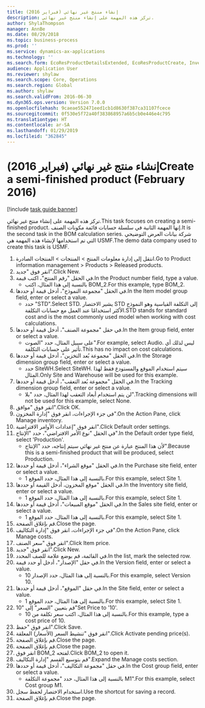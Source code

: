 ```yaml
---
title: إنشاء منتج غير نهائي (فبراير 2016)
description: تركز هذه المهمة على إنشاء منتج غير نهائي.
author: ShylaThompson
manager: AnnBe
ms.date: 08/29/2018
ms.topic: business-process
ms.prod: ''
ms.service: dynamics-ax-applications
ms.technology: ''
ms.search.form: EcoResProductDetailsExtended, EcoResProductCreate, InventItemOrderSetup, InventItemPrice
audience: Application User
ms.reviewer: shylaw
ms.search.scope: Core, Operations
ms.search.region: Global
ms.author: shylaw
ms.search.validFrom: 2016-06-30
ms.dyn365.ops.version: Version 7.0.0
ms.openlocfilehash: 9caeae552471eed1cb1d8630f387ca31107fcece
ms.sourcegitcommit: 0f530e5f72a40f383868957a6b5cb0e446e4c795
ms.translationtype: HT
ms.contentlocale: ar-SA
ms.lasthandoff: 01/29/2019
ms.locfileid: "362845"
---
```

# <a name="create-a-semi-finished-product-february-2016"></a><span data-ttu-id="3e515-103">إنشاء منتج غير نهائي (فبراير 2016)</span><span class="sxs-lookup"><span data-stu-id="3e515-103">Create a semi-finished product (February 2016)</span></span>

[!include [task guide banner](../../includes/task-guide-banner.md)]

<span data-ttu-id="3e515-104">تركز هذه المهمة على إنشاء منتج غير نهائي.</span><span class="sxs-lookup"><span data-stu-id="3e515-104">This task focuses on creating a semi-finished product.</span></span> <span data-ttu-id="3e515-105">إنها المهمة الثانية في سلسلة حسابات قائمة مكونات الصنف.</span><span class="sxs-lookup"><span data-stu-id="3e515-105">It is the second task in the BOM calculation series.</span></span> <span data-ttu-id="3e515-106">شركة بيانات العرض التوضيحي التي تم استخدامها لإنشاء هذه المهمة هي USMF.‬</span><span class="sxs-lookup"><span data-stu-id="3e515-106">The demo data company used to create this task is USMF.</span></span>

1. <span data-ttu-id="3e515-107">انتقل إلى إدارة معلومات المنتج > المنتجات > المنتجات الصادرة.</span><span class="sxs-lookup"><span data-stu-id="3e515-107">Go to Product information management > Products > Released products.</span></span>
2. <span data-ttu-id="3e515-108">انقر فوق "جديد".</span><span class="sxs-lookup"><span data-stu-id="3e515-108">Click New.</span></span>
3. <span data-ttu-id="3e515-109">في الحقل "رقم المنتج"، اكتب قيمة.</span><span class="sxs-lookup"><span data-stu-id="3e515-109">In the Product number field, type a value.</span></span>
    * <span data-ttu-id="3e515-110">بالنسبة إلى هذا المثال، اكتب BOM_2.</span><span class="sxs-lookup"><span data-stu-id="3e515-110">For this example, type BOM_2.</span></span>  
4. <span data-ttu-id="3e515-111">في الحقل "مجموعة النموذج"، أدخل قيمة أو حددها.</span><span class="sxs-lookup"><span data-stu-id="3e515-111">In the Item model group field, enter or select a value.</span></span>
    * <span data-ttu-id="3e515-112">حدد "STD".</span><span class="sxs-lookup"><span data-stu-id="3e515-112">Select STD.</span></span> <span data-ttu-id="3e515-113">يشير الاختصار STD إلى التكلفة القياسية وهو النموذج الأكثر استخدامًا عند العمل مع حسابات التكلفة.</span><span class="sxs-lookup"><span data-stu-id="3e515-113">STD stands for standard cost and is the most commonly used model when working with cost calculations.</span></span>  
5. <span data-ttu-id="3e515-114">في حقل "مجموعة الصنف"، أدخل قيمة أو حددها.</span><span class="sxs-lookup"><span data-stu-id="3e515-114">In the Item group field, enter or select a value.</span></span>
    * <span data-ttu-id="3e515-115">على سبيل المثال، حدد "الصوت".</span><span class="sxs-lookup"><span data-stu-id="3e515-115">For example, select Audio.</span></span> <span data-ttu-id="3e515-116">ليس لذلك أي تأثير على حسابات التكلفة.</span><span class="sxs-lookup"><span data-stu-id="3e515-116">This has no impact on cost calculations.</span></span>  
6. <span data-ttu-id="3e515-117">في الحقل "مجموعة بُعد التخزين"، أدخل قيمة أو حددها.</span><span class="sxs-lookup"><span data-stu-id="3e515-117">In the Storage dimension group field, enter or select a value.</span></span>
    * <span data-ttu-id="3e515-118">حدد SiteWH.</span><span class="sxs-lookup"><span data-stu-id="3e515-118">Select SiteWH.</span></span> <span data-ttu-id="3e515-119">سيتم استخدام الموقع والمستودع فقط لهذا المثال.</span><span class="sxs-lookup"><span data-stu-id="3e515-119">Only Site and Warehouse will be used for this example.</span></span>  
7. <span data-ttu-id="3e515-120">في الحقل "مجموعة بُعد التعقب"، أدخل قيمة أو حددها.</span><span class="sxs-lookup"><span data-stu-id="3e515-120">In the Tracking dimension group field, enter or select a value.</span></span>
    * <span data-ttu-id="3e515-121">لن يتم استخدام أبعاد التعقب لهذا المثال، حدد "بلا".</span><span class="sxs-lookup"><span data-stu-id="3e515-121">Tracking dimensions will not be used for this example, select None.</span></span>  
8. <span data-ttu-id="3e515-122">انقر فوق "موافق".</span><span class="sxs-lookup"><span data-stu-id="3e515-122">Click OK.</span></span>
9. <span data-ttu-id="3e515-123">في جزء الإجراءات‬، انقر فوق "إدارة المخزون".</span><span class="sxs-lookup"><span data-stu-id="3e515-123">On the Action Pane, click Manage inventory.</span></span>
10. <span data-ttu-id="3e515-124">انقر فوق "إعدادات الأوامر الافتراضية".</span><span class="sxs-lookup"><span data-stu-id="3e515-124">Click Default order settings.</span></span>
11. <span data-ttu-id="3e515-125">في الحقل "نوع الأمر الافتراضي"، حدد "الإنتاج".</span><span class="sxs-lookup"><span data-stu-id="3e515-125">In the Default order type field, select 'Production'.</span></span>
    * <span data-ttu-id="3e515-126">لأن هذا المنتج عبارة عن منتج غير نهائي سيتم إنتاجه، حدد "الإنتاج".</span><span class="sxs-lookup"><span data-stu-id="3e515-126">Because this is a semi-finished product that will be produced, select Production.</span></span>  
12. <span data-ttu-id="3e515-127">في الحقل "موقع الشراء"، أدخل قيمة أو حددها.</span><span class="sxs-lookup"><span data-stu-id="3e515-127">In the Purchase site field, enter or select a value.</span></span>
    * <span data-ttu-id="3e515-128">بالنسبة إلى هذا المثال، حدد الموقع 1.</span><span class="sxs-lookup"><span data-stu-id="3e515-128">For this example, select Site 1.</span></span>  
13. <span data-ttu-id="3e515-129">في الحقل "موقع المخزون، أدخل القيمة أو حددها.</span><span class="sxs-lookup"><span data-stu-id="3e515-129">In the Inventory site field, enter or select a value.</span></span>
    * <span data-ttu-id="3e515-130">بالنسبة إلى هذا المثال، حدد الموقع 1.</span><span class="sxs-lookup"><span data-stu-id="3e515-130">For this example, select Site 1.</span></span>  
14. <span data-ttu-id="3e515-131">في الحقل "موقع المبيعات"، أدخل قيمة أو حددها.</span><span class="sxs-lookup"><span data-stu-id="3e515-131">In the Sales site field, enter or select a value.</span></span>
    * <span data-ttu-id="3e515-132">بالنسبة إلى هذا المثال، حدد الموقع 1.</span><span class="sxs-lookup"><span data-stu-id="3e515-132">For this example, select Site 1.</span></span>  
15. <span data-ttu-id="3e515-133">قم بإغلاق الصفحة.</span><span class="sxs-lookup"><span data-stu-id="3e515-133">Close the page.</span></span>
16. <span data-ttu-id="3e515-134">في جزء الإجراءات، انقر فوق "إدارة التكاليف‬".</span><span class="sxs-lookup"><span data-stu-id="3e515-134">On the Action Pane, click Manage costs.</span></span>
17. <span data-ttu-id="3e515-135">انقر فوق "سعر الصنف".</span><span class="sxs-lookup"><span data-stu-id="3e515-135">Click Item price.</span></span>
18. <span data-ttu-id="3e515-136">انقر فوق "جديد".</span><span class="sxs-lookup"><span data-stu-id="3e515-136">Click New.</span></span>
19. <span data-ttu-id="3e515-137">في القائمة، قم بوضع علامة للصف المحدد.</span><span class="sxs-lookup"><span data-stu-id="3e515-137">In the list, mark the selected row.</span></span>
20. <span data-ttu-id="3e515-138">في حقل "الإصدار"، أدخل أو حدد قيمة.</span><span class="sxs-lookup"><span data-stu-id="3e515-138">In the Version field, enter or select a value.</span></span>
    * <span data-ttu-id="3e515-139">بالنسبة إلى هذا المثال، حدد الإصدار 10.</span><span class="sxs-lookup"><span data-stu-id="3e515-139">For this example, select Version 10.</span></span>  
21. <span data-ttu-id="3e515-140">في حقل "الموقع"، أدخل قيمة أو حددها.</span><span class="sxs-lookup"><span data-stu-id="3e515-140">In the Site field, enter or select a value.</span></span>
    * <span data-ttu-id="3e515-141">بالنسبة إلى هذا المثال، حدد الموقع 1.</span><span class="sxs-lookup"><span data-stu-id="3e515-141">For this example, select Site 1.</span></span>  
22. <span data-ttu-id="3e515-142">قم بتعيين "السعر" إلى "10"</span><span class="sxs-lookup"><span data-stu-id="3e515-142">Set Price to '10'.</span></span>
    * <span data-ttu-id="3e515-143">بالنسبة إلى هذا المثال، اكتب سعر تكلفة من 10.</span><span class="sxs-lookup"><span data-stu-id="3e515-143">For this example, type a cost price of 10.</span></span>  
23. <span data-ttu-id="3e515-144">انقر فوق "حفظ".</span><span class="sxs-lookup"><span data-stu-id="3e515-144">Click Save.</span></span>
24. <span data-ttu-id="3e515-145">انقر فوق "تنشيط السعر (الأسعار) المعلقة".</span><span class="sxs-lookup"><span data-stu-id="3e515-145">Click Activate pending price(s).</span></span>
25. <span data-ttu-id="3e515-146">قم بإغلاق الصفحة.</span><span class="sxs-lookup"><span data-stu-id="3e515-146">Close the page.</span></span>
26. <span data-ttu-id="3e515-147">قم بإغلاق الصفحة.</span><span class="sxs-lookup"><span data-stu-id="3e515-147">Close the page.</span></span>
27. <span data-ttu-id="3e515-148">انقر فوق BOM_2 لفتحه.</span><span class="sxs-lookup"><span data-stu-id="3e515-148">Click BOM_2 to open it.</span></span>
28. <span data-ttu-id="3e515-149">قم بتوسيع القسم "إدارة التكاليف".</span><span class="sxs-lookup"><span data-stu-id="3e515-149">Expand the Manage costs section.</span></span>
29. <span data-ttu-id="3e515-150">في حقل "مجموعة التكاليف‬"، أدخل قيمة أو حددها.</span><span class="sxs-lookup"><span data-stu-id="3e515-150">In the Cost group field, enter or select a value.</span></span>
    * <span data-ttu-id="3e515-151">بالنسبة إلى هذا المثال، حدد "مجموعة التكلفة M1".</span><span class="sxs-lookup"><span data-stu-id="3e515-151">For this example, select Cost group M1.</span></span>  
30. <span data-ttu-id="3e515-152">استخدام الاختصار لحفظ سجل.</span><span class="sxs-lookup"><span data-stu-id="3e515-152">Use the shortcut for saving a record.</span></span>
31. <span data-ttu-id="3e515-153">قم بإغلاق الصفحة.</span><span class="sxs-lookup"><span data-stu-id="3e515-153">Close the page.</span></span>

